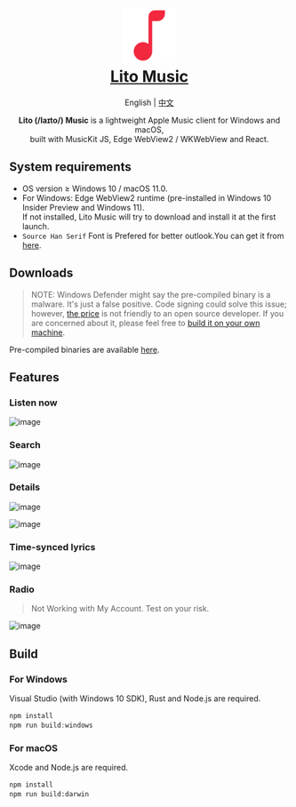 <h1 align="center">
  <a href="#readme">
    <img src="/logo.svg" width="100" height="100" alt="Lito Music" /><br />
    Lito Music
  </a>
</h1>

<p align="center">
  English
  |
  <a href="README-cn.md">中文</a>
</p>

<p align="center">
  <strong>Lito (/laɪto/) Music</strong> is a lightweight Apple Music client for Windows and macOS,<br />
  built with MusicKit JS, Edge WebView2 / WKWebView and React.
</p>

## System requirements

- OS version ≥ Windows 10 / macOS 11.0.
- For Windows: Edge WebView2 runtime (pre-installed in Windows 10 Insider Preview and Windows 11).  
  If not installed, Lito Music will try to download and install it at the first launch.
- `Source Han Serif` Font is Prefered for better outlook.You can get it from [here](https://github.com/adobe-fonts/source-han-serif).

## Downloads

> NOTE: Windows Defender might say the pre-compiled binary is a malware. It's just a false positive.
> Code signing could solve this issue; however, [the price](https://www.google.com/search?q=code+signing+certificates+price)
> is not friendly to an open source developer. If you are concerned about it, please feel free to [build it on your own machine](#build).

Pre-compiled binaries are available [here][releases].

## Features

### Listen now

![image](https://user-images.githubusercontent.com/44310445/137575542-f6801755-3c63-426d-a704-6edbf2afad01.png)

### Search

![image](https://user-images.githubusercontent.com/44310445/136697622-e9c5b484-0979-4f74-accb-195cc84a7445.png)

### Details

![image](https://user-images.githubusercontent.com/44310445/137575562-6082927b-76ac-4cbe-b218-999598ba12df.png)

![image](https://user-images.githubusercontent.com/44310445/137575500-3408c8c4-04df-4b18-be60-a061c1c8d5d9.png)
### Time-synced lyrics

![image](https://user-images.githubusercontent.com/44310445/137575591-85736317-d17f-49d9-ad0d-5881239c0226.png)
### Radio
> Not Working with My Account. Test on your risk.

![image](https://user-images.githubusercontent.com/44310445/137575534-653ba362-4810-4e23-85dd-59623e4e5e9a.png)

## Build

### For Windows

Visual Studio (with Windows 10 SDK), Rust and Node.js are required.

```powershell
npm install
npm run build:windows
```

### For macOS

Xcode and Node.js are required.

```sh
npm install
npm run build:darwin
```

[releases]: https://github.com/lujjjh/lito/releases
